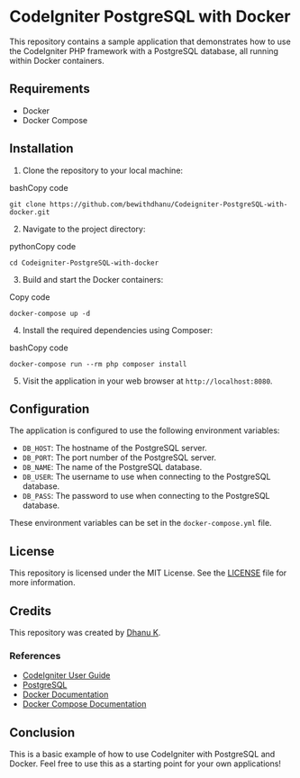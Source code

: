
# CodeIgniter PostgreSQL with Docker

This repository contains a sample application that demonstrates how to use the CodeIgniter PHP framework with a PostgreSQL database, all running within Docker containers.

## Requirements

-   Docker
-   Docker Compose

## Installation

1.  Clone the repository to your local machine:

bashCopy code

`git clone https://github.com/bewithdhanu/Codeigniter-PostgreSQL-with-docker.git` 

2.  Navigate to the project directory:

pythonCopy code

`cd Codeigniter-PostgreSQL-with-docker` 

3.  Build and start the Docker containers:

Copy code

`docker-compose up -d` 

4.  Install the required dependencies using Composer:

bashCopy code

`docker-compose run --rm php composer install` 

5.  Visit the application in your web browser at `http://localhost:8080`.

## Configuration

The application is configured to use the following environment variables:

-   `DB_HOST`: The hostname of the PostgreSQL server.
-   `DB_PORT`: The port number of the PostgreSQL server.
-   `DB_NAME`: The name of the PostgreSQL database.
-   `DB_USER`: The username to use when connecting to the PostgreSQL database.
-   `DB_PASS`: The password to use when connecting to the PostgreSQL database.

These environment variables can be set in the `docker-compose.yml` file.

## License

This repository is licensed under the MIT License. See the [LICENSE](https://chat.openai.com/chat/LICENSE) file for more information.

## Credits

This repository was created by [Dhanu K](https://github.com/bewithdhanu).

### References

-   [CodeIgniter User Guide](https://codeigniter.com/user_guide/)
-   [PostgreSQL](https://www.postgresql.org/)
-   [Docker Documentation](https://docs.docker.com/)
-   [Docker Compose Documentation](https://docs.docker.com/compose/)

## Conclusion

This is a basic example of how to use CodeIgniter with PostgreSQL and Docker. Feel free to use this as a starting point for your own applications!
